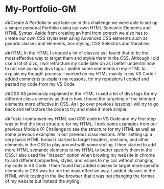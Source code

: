# My-Portfolio-GM

##Create A Portfolio to use later on
In this challenge we were able to set up a simple personal Portfolio using our own HTML Semantic Elements and HTML Syntax. Aside from creating an html from scratch we also has to create our own CSS stylesheet using Advanced CSS elements such as pseudo classes and elements, box styling, CSS Selectors and Variables. 



##HTML
In the HTML I created a lot of classes as i found that to be the most effective way to target them and stykle them in the CSS. Although I did use a lot of divs, I will refracture my code later on as i better understn how to not use as many divs tags. I added some comments in my HTML to explain my thought process. I worked on my HTML mainly in my VS Code I added comments to explain my reasons, for my repository I copied and pasted my code from my VS Code.



##CSS
AS previously explained in the HTML i used a lot of divs tags for my different class elements as that is how i found the targeting of the intented elements more effective in CSS. As i go over previous lessons i will try to go back and refractore the code to try and make it more simple.

##Tests
I composed my HTML and CSS code in VS Code and my first step was to find the best structure for my HTML. I took some examples from our previous Module 01 Challenge to see the structure for my HTML as well as some previous examples in our previous class lessons. After setting up a very basic HTML format i started to target headers, sections, and other elements in the CSS to play around with some styling. I then started to add more HTML semantic elements to my HTML to better specify them in the CSS. I also used the "inspect" option when browing my website in chrome to add different properties, styles, and values to my css without changing my code in VS Code. I then found that added classes to target more specific elements in CSS was for me the most effective way. I added classes in the HTML while testing in the live browser that it was not changing the format of my website but instead the styling. 

##
